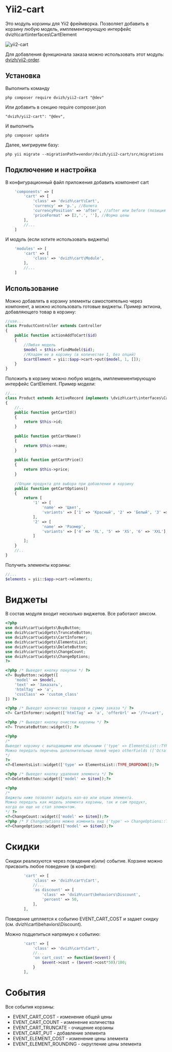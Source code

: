 Yii2-cart
==========
Это модуль корзины для Yii2 фреймворка. Позволяет добавить в корзину любую модель, имплементирующую интерфейс dvizh\cart\interfaces\CartElement

![yii2-cart](https://cloud.githubusercontent.com/assets/8104605/15093925/aeb7a35a-14ae-11e6-96b1-72b737fa4a58.png)

Для добавления функционала заказа можно использовать этот модуль: [dvizh/yii2-order](https://github.com/dvizh/yii2-order).

Установка
---------------------------------
Выполнить команду

```
php composer require dvizh/yii2-cart "@dev"
```

Или добавить в секцию require composer.json

```
"dvizh/yii2-cart": "@dev",
```

И выполнить

```
php composer update
```

Далее, мигрируем базу:

```
php yii migrate --migrationPath=vendor/dvizh/yii2-cart/src/migrations
```

Подключение и настройка
---------------------------------
В конфигурационный файл приложения добавить компонент cart
```php
    'components' => [
        'cart' => [
            'class' => 'dvizh\cart\Cart',
            'currency' => 'р.', //Валюта
            'currencyPosition' => 'after', //after или before (позиция значка валюты относительно цены)
            'priceFormat' => [2,'.', ''], //Форма цены
        ],
        //...
    ]
```

И модуль (если хотите использовать виджеты)

```php
    'modules' => [
        'cart' => [
            'class' => 'dvizh\cart\Module',
        ],
        //...
    ]
```

Использование
---------------------------------
Можно добавлять в корзину элементы самостоятельно через компонент, а можно использовать готовые виджеты.
Пример эктиона, добавляющего товар в корзину:

```php
//use...
class ProductController extends Controller
{
    public function actionAddToCart($id)
    {
        //Любая модель
        $model = $this->findModel($id);
        //Кладем ее в корзину (в количестве 1, без опций)
        $cartElement = yii::$app->cart->put($model, 1, []);
    }
}
```

Положить в корзину можно любую модель, имплемементирующую интерфейс CartElement. Пример модели:

```php
//...
class Product extends ActiveRecord implements \dvizh\cart\interfaces\CartElement
{
    //..
    public function getCartId()
    {
        return $this->id;
    }
    
    public function getCartName()
    {
        return $this->name;
    }
    
    public function getCartPrice()
    {
        return $this->price;
    }
    
    //Опции продукта для выбора при добавлении в корзину
    public function getCartOptions()
    {
        return [
            '1' => [
                'name' => 'Цвет',
                'variants' => ['1' => 'Красный', '2' => 'Белый', '3' => 'Синий'],
            ],
            '2' => [
                'name' => 'Размер',
                'variants' => ['4' => 'XL', '5' => 'XS', '6' => 'XXL'],
            ]
        ];
    }
    //..
}
```

Получить элементы корзины:
```php
//...
$elements = yii::$app->cart->elements;
```

Виджеты
==========
В состав модуля входит несколько виджетов. Все работают аяксом.

```php
<?php
use dvizh\cart\widgets\BuyButton;
use dvizh\cart\widgets\TruncateButton;
use dvizh\cart\widgets\CartInformer;
use dvizh\cart\widgets\ElementsList;
use dvizh\cart\widgets\DeleteButton;
use dvizh\cart\widgets\ChangeCount;
use dvizh\cart\widgets\ChangeOptions;
?>

<?php /* Выведет кнопку покупки */ ?>
<?= BuyButton::widget([
	'model' => $model,
	'text' => 'Заказать',
	'htmlTag' => 'a',
	'cssClass' => 'custom_class'
]) ?>

<?php /* Выведет количество товаров и сумму заказа */ ?>
<?= CartInformer::widget(['htmlTag' => 'a', 'offerUrl' => '/?r=cart', 'text' => '{c} на {p}']); ?>

<?php /* Выведет кнопку очистки корзины */ ?>
<?= TruncateButton::widget(); ?>

<?php
/*
Выведет корзину с выпадающими или обычными ('type' => ElementsList::TYPE_FULL) элементами списка.
Можно передать перечень дополнительных полей через otherFields (['Остаток' => 'amount']).
*/
?>
<?=ElementsList::widget(['type' => ElementsList::TYPE_DROPDOWN]);?>

<?php /* Выведет кнопку удаления элемента */ ?>
<?=DeleteButton::widget(['model' => $item]);?>

<?php
/*
Виджеты ниже позволят выбрать кол-во или опции элемента.
Можно передать как модель элемента корзины, так и сам продукт,
когда он еще не стал элементом.
*/ ?>
<?=ChangeCount::widget(['model' => $item]);?>
<?php /* У ChangeOptions можно изменить вид ('type' => ChangeOptions::TYPE_RADIO) */ ?>
<?=ChangeOptions::widget(['model' => $item]);?>
```

Скидки
==========
Скидки реализуются через поведение и(или) событие. Корзине можно присвоить любое поведение (в конфиге):

```php
        'cart' => [
            'class' => 'dvizh\cart\Cart',
            //...
            'as discount' => [
                'class' => 'dvizh\cart\behaviors\Discount',
                'percent' => 50,
            ],
        ],
```

Поведение цепляется к событию EVENT_CART_COST и задает скидку (см. dvizh\cart\behaviors\Discount).

Можно подцепиться напрямую к событию:

```php
        'cart' => [
            'class' => 'dvizh\cart\Cart',
            //...
            'on cart_cost' => function($event) {
                $event->cost = ($event->cost*50)/100;
            }
        ],

```

События
==========

Все события корзины:

 * EVENT_CART_COST - изменение общей цены
 * EVENT_CART_COUNT - изменение количества
 * EVENT_CART_TRUNCATE - очищение корзины
 * EVENT_CART_PUT - добавление элемента
 * EVENT_ELEMENT_COST  - изменение цены элемента
 * EVENT_ELEMENT_ROUNDING - округление цены элемента
